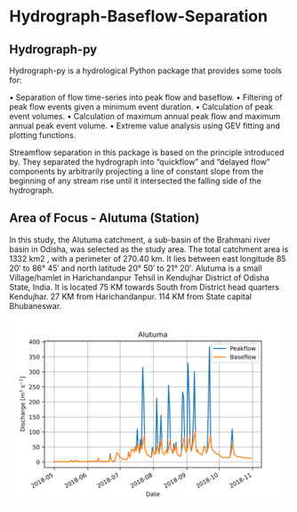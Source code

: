 # Hydrograph-Baseflow-Separation

## Hydrograph-py
<p>Hydrograph-py is a hydrological Python package that provides some tools for:</p>

<p>• Separation of flow time-series into peak flow and baseflow.
• Filtering of peak flow events given a minimum event duration.
• Calculation of peak event volumes.
• Calculation of maximum annual peak flow and maximum annual peak event volume.
• Extreme value analysis using GEV fitting and plotting functions.</p>


<p>Streamflow separation in this package is based on the principle introduced by. They separated
the hydrograph into “quickflow” and “delayed flow” components by arbitrarily projecting a line of
constant slope from the beginning of any stream rise until it intersected the falling side of the
hydrograph.</p>



## Area of Focus - Alutuma (Station) 
<p>In this study, the Alutuma catchment, a sub-basin of the Brahmani river basin in Odisha, was
selected as the study area. The total catchment area is 1332 km2 , with a perimeter of 270.40
km. It lies between east longitude 85 20′ to 86° 45′ and north latitude 20° 50′ to 21° 20′.
Alutuma is a small Village/hamlet in Harichandanpur Tehsil in Kendujhar District of Odisha State,
India. It is located 75 KM towards South from District head quarters Kendujhar. 27 KM from
Harichandanpur. 114 KM from State capital Bhubaneswar.</p>

![Ping Me Demo](peakflow_baseflow.png)
